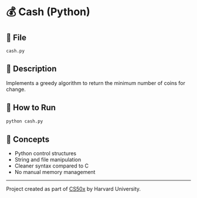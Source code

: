 # 💰 Cash (Python)

## 📄 File
`cash.py`

## 📝 Description
Implements a greedy algorithm to return the minimum number of coins for change.

## 🚀 How to Run
```bash
python cash.py
```

## 🧠 Concepts
- Python control structures
- String and file manipulation
- Cleaner syntax compared to C
- No manual memory management

---

Project created as part of [CS50x](https://cs50.harvard.edu/x/) by Harvard University.